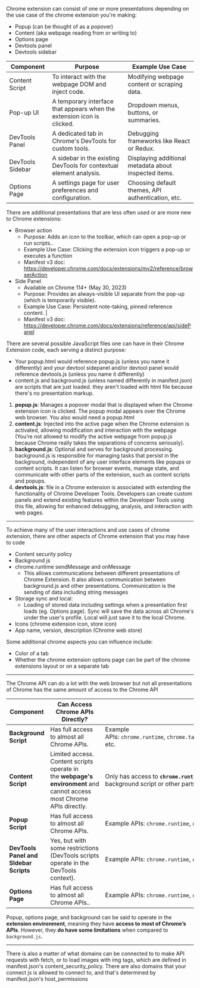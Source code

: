 Chrome extension can consist of one or more presentations depending on the use case of the chrome extension you're making:
- Popup (can be thought of as a popover)
- Content (aka webpage reading from or writing to)
- Options page
- Devtools panel
- Devtools sidebar

| Component        | Purpose                                                                | Example Use Case                                      |
|------------------|------------------------------------------------------------------------|-------------------------------------------------------|
| Content Script   | To interact with the webpage DOM and inject code.                      | Modifying webpage content or scraping data.           |
| Pop-up UI        | A temporary interface that appears when the extension icon is clicked. | Dropdown menus, buttons, or summaries.                |
| DevTools Panel   | A dedicated tab in Chrome's DevTools for custom tools.                 | Debugging frameworks like React or Redux.             |
| DevTools Sidebar | A sidebar in the existing DevTools for contextual element analysis.    | Displaying additional metadata about inspected items. |
| Options Page     | A settings page for user preferences and configuration.                | Choosing default themes, API authentication, etc.     |

There are additional presentations that are less often used or are more new to Chrome extensions:
- Browser action
	- Purpose: Adds an icon to the toolbar, which can open a pop-up or run scripts..
	- Example Use Case: Clicking the extension icon triggers a pop-up or executes a function
	- Manifest v3 doc: https://developer.chrome.com/docs/extensions/mv2/reference/browserAction
- Side Panel
	- Available on Chrome 114+ (May 30, 2023)
	- Purpose: Provides an always-visible UI separate from the pop-up (which is temporarily visible).
	- Example Use Case: Persistent note-taking, pinned reference content. |
	- Manifest v3 doc: https://developer.chrome.com/docs/extensions/reference/api/sidePanel

There are several possible JavaScript files one can have in their Chrome Extension code, each serving a distinct purpose:
- Your popup.html would reference popup.js (unless you name it differently) and your devtool sidepanel and/or devtool panel would reference devtools.js (unless you name it differently)
- content.js and background.js (unless named differently in manifest.json) are scripts that are just loaded. they aren't loaded with html file because there's no presentation markup. 

1. **popup.js**: Manages a popover modal that is displayed when the Chrome extension icon is clicked. The popup modal appears over the Chrome web browser. You also would need a popup.html
2. **content.js**: Injected into the active page when the Chrome extension is activated, allowing modification and interaction with the webpage (You’re not allowed to modify the active webpage from popup.js because Chrome really takes the separations of concerns seriously).
3. **background.js**: Optional and serves for background processing. background.js is responsible for managing tasks that persist in the background, independent of any user interface elements like popups or content scripts. It can listen for browser events, manage state, and communicate with other parts of the extension, such as content scripts and popups.
4. **devtools.js**: file in a Chrome extension is associated with extending the functionality of Chrome Developer Tools. Developers can create custom panels and extend existing features within the Developer Tools using this file, allowing for enhanced debugging, analysis, and interaction with web pages.


---


To achieve many of the user interactions and use cases of chrome extension, there are other aspects of Chrome extension that you may have to code
 - Content security policy
 - Background js
 - chrome.runtime sendMessage and onMessage
	 - This allows communications between different presentations of Chrome Extension. It also allows communication between background.js and other presentations. Communication is the sending of data including string messages
 - Storage sync and local:
	 - Loading of stored data including settings when a presentation first loads (eg. Options page). Sync will save the data across all Chrome's under the user's profile. Local will just save it to the local Chrome.
 - Icons (chrome extension icon, store icon)
 - App name, version, description (Chrome web store)

Some additional chrome aspects you can influence include:
- Color of a tab
- Whether the chrome extension options page can be part of the chrome extensions layout or on a separate tab

---

The Chrome API can do a lot with the web browser but not all presentations of Chrome has the same amount of access to the Chrome API

| **Component**                          | **Can Access Chrome APIs Directly?**                                                                                  | **APIs Available**                                                                                                                           |
| -------------------------------------- | --------------------------------------------------------------------------------------------------------------------- | -------------------------------------------------------------------------------------------------------------------------------------------- |
| **Background Script**                  | Has full access to almost all Chrome APIs.                                                                            | Example APIs: `chrome.runtime`, `chrome.tabs`, `chrome.storage`, `chrome.webRequest`, `chrome.scripting`, etc.                               |
| **Content Script**                     | Limited access. Content scripts operate in the **webpage's environment** and cannot access most Chrome APIs directly. | Only has access to **`chrome.runtime`** (used for messaging) and can communicate with the background script or other parts of the extension. |
| **Popup Script**                       | Has full access to almost all Chrome APIs.                                                                            | Example APIs: `chrome.runtime`, `chrome.storage`, `chrome.tabs`, etc.                                                                        |
| **DevTools Panel and SIdebar Scripts** | Yes, but with some restrictions (DevTools scripts operate in the DevTools context).                                   | Example APIs: `chrome.runtime`, `chrome.devtools.*`, etc.                                                                                    |
| **Options Page**                       | Has full access to almost all Chrome APIs..                                                                           | Example APIs: `chrome.runtime`, `chrome.storage`\|                                                                                           |

Popup, options page, and background can be said to operate in the **extension environment**, meaning they have **access to most of Chrome’s APIs**. However, they **do have some limitations** when compared to `background.js`.

---

There is also a matter of what domains can be connected to to make API requests with fetch, or to load images with img tags, which are defined in manifest.json's content_security_policy. There are also domains that your connect js is allowed to connect to, and that's determined by manifest.json's host_permissions


